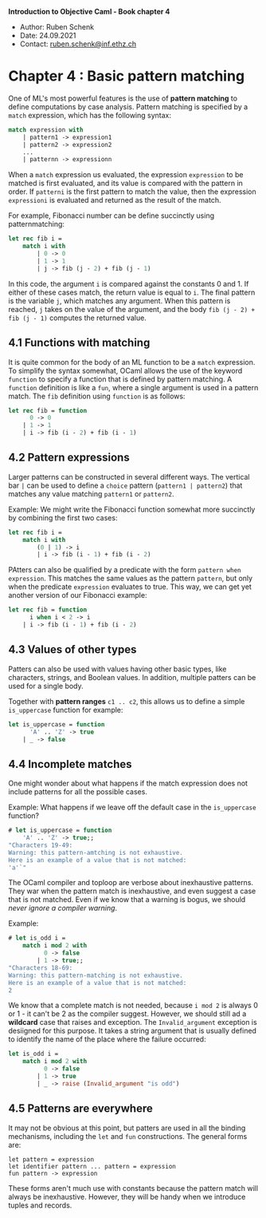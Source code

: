 **Introduction to Objective Caml - Book chapter 4**

- Author: Ruben Schenk
- Date: 24.09.2021
- Contact: ruben.schenk@inf.ethz.ch

# Chapter 4 : Basic pattern matching

One of ML's most powerful features is the use of **pattern matching** to define computations by case analysis. Pattern matching is specified by a `match` expression, which has the following syntax:

```ocaml
match expression with
	| pattern1 -> expression1
	| pattern2 -> expression2
	...
	| patternn -> expressionn
```

When a `match` expression us evaluated, the expression `expression` to be matched is first evaluated, and its value is compared with the pattern in order. If `patterni` is the first pattern to match the value, then the expression `expressioni` is evaluated and returned as the result of the match.

For example, Fibonacci number can be define succinctly using patternmatching:

```ocaml
let rec fib i =
	match i with
		| 0 -> 0
		| 1 -> 1
		| j -> fib (j - 2) + fib (j - 1)
```

In this code, the argument `i` is compared against the constants 0 and 1. If either of these cases match, the return value is equal to `i`. The final pattern is the variable `j`, which matches any argument. When this pattern is reached, `j` takes on the value of the argument, and the body `fib (j - 2) + fib (j - 1)` computes the returned value.

## 4.1 Functions with matching

It is quite common for the body of an ML function to be a `match` expression. To simplify the syntax somewhat, OCaml allows the use of the keyword `function` to specify a function that is defined by pattern matching. A `function` definition is like a `fun`, where a single argument is used in a pattern match. The `fib` definition using `function` is as follows:

```ocaml
let rec fib = function
	  0 -> 0
	| 1 -> 1
	| i -> fib (i - 2) + fib (i - 1)
```

## 4.2 Pattern expressions

Larger patterns can be constructed in several different ways. The vertical bar `|` can be used to define a `choice` pattern (`pattern1 | pattern2`) that matches any value matching `pattern1` or `pattern2`.

Example: We might write the Fibonacci function somewhat more succinctly by combining the first two cases:

```ocaml
let rec fib i =
	match i with
		(0 | 1) -> i
		| i -> fib (i - 1) + fib (i - 2)
```

PAtters can also be qualified by a predicate with the form `pattern when expression`. This matches the same values as the pattern `pattern`, but only when the predicate `expression` evaluates to true. This way, we can get yet another version of our Fibonacci example:

```ocaml
let rec fib = function
	  i when i < 2 -> i
	| i -> fib (i - 1) + fib (i - 2)
```

## 4.3 Values of other types

Patters can also be used with values having other basic types, like characters, strings, and Boolean values. In addition, multiple patters can be used for a single body.

Together with **pattern ranges** `c1 .. c2`, this allows us to define a simple `is_uppercase` function for example:

```ocaml
let is_uppercase = function
	  'A' .. 'Z' -> true
	| _ -> false
```

## 4.4 Incomplete matches

One might wonder about what happens if the match expression does not include patterns for all the possible cases.

Example: What happens if we leave off the default case in the `is_uppercase` function?

```ocaml
# let is_uppercase = function
	'A' .. 'Z' -> true;;
"Characters 19-49:
Warning: this pattern-amtching is not exhaustive.
Here is an example of a value that is not matched:
'a'`"
```

The OCaml compiler and toploop are verbose about inexhaustive patterns. They war when the pattern match is inexhaustive, and even suggest a case that is not matched. Even if we know that a warning is bogus, we should *never ignore a compiler warning*.

Example:

```ocaml
# let is_odd i =
	match i mod 2 with
		  0 -> false
		| 1 -> true;;
"Characters 18-69:
Warning: this pattern-matching is not exhaustive.
Here is an example of a value that is not matched:
2
```

We know that a complete match is not needed, because `i mod 2` is always 0 or 1 - it can't be 2 as the compiler suggest. However, we should still ad a **wildcard** case that raises and exception. The `Invalid_argument` exception is desiigned for this purpose. It takes a string argument that is usually defined to identify the name of the place where the failure occurred:

```ocaml
let is_odd i =
	match i mod 2 with
		  0 -> false
		| 1 -> true
		| _ -> raise (Invalid_argument "is odd")
```

## 4.5 Patterns are everywhere

It may not be obvious at this point, but patters are used in all the binding mechanisms, including the `let` and `fun` constructions. The general forms are:

```bnf
let pattern = expression
let identifier pattern ... pattern = expression
fun pattern -> expression
```

These forms aren't much use with constants because the pattern match will always be inexhaustive. However, they will be handy when we introduce tuples and records.

